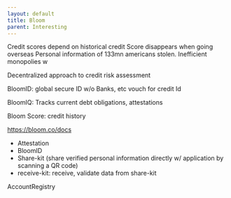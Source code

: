```yaml
---
layout: default
title: Bloom
parent: Interesting
---
```


Credit scores depend on historical credit
Score disappears when going overseas
Personal information of 133mn americans stolen. Inefficient monopolies w

Decentralized approach to credit risk assessment

BloomID: global secure ID w/o
Banks, etc vouch for credit Id

BloomIQ: Tracks current debt obligations, attestations

Bloom Score: credit history

https://bloom.co/docs

- Attestation
- BloomID
- Share-kit (share verified personal information directly w/ application by scanning a QR code)
- receive-kit: receive, validate data from share-kit

AccountRegistry
